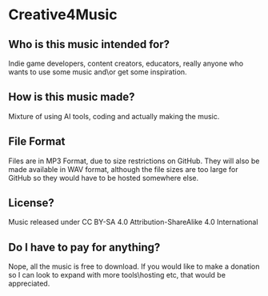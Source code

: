 # Creative4Music

## Who is this music intended for?
Indie game developers, content creators, educators, really anyone who wants to use some music and\or get some inspiration.

## How is this music made?
Mixture of using AI tools, coding and actually making the music.

## File Format
Files are in MP3 Format, due to size restrictions on GitHub. They will also be made available in WAV format, although the file sizes are too large for GitHub so they would have to be hosted somewhere else.

## License?
Music released under CC BY-SA 4.0 Attribution-ShareAlike 4.0 International

## Do I have to pay for anything?
Nope, all the music is free to download. If you would like to make a donation so I can look to expand with more tools\hosting etc, that would be appreciated.

